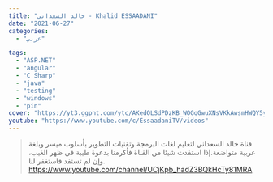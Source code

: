 ```yaml
---
title: "خالد السعداني - Khalid ESSAADANI"
date: "2021-06-27"
categories:
  - "عربي"

tags:
  - "ASP.NET"
  - "angular"
  - "C Sharp"
  - "java"
  - "testing"
  - "windows"
  - "pin"
cover: "https://yt3.ggpht.com/ytc/AKedOLSdPDzKB_WOGqGwuXNsVKkAwsmHWQY5yCFlapzdoQ=s88-c-k-c0x00ffffff-no-rj"
youtube: "https://www.youtube.com/c/EssaadaniTV/videos"
---
```


> قناة خالد السعداني لتعليم لغات البرمجة وتقنيات التطوير بأسلوب ميسر وبلغة عربية متواضعة.إذا استفدت شيئا من القناة فأكرمنا بدعوة طيبة في ظهر الغيب، وإن لم تستفد فاستغفر لنا. https://www.youtube.com/channel/UCjKpb_hadZ3BQkHcTy81MRA
